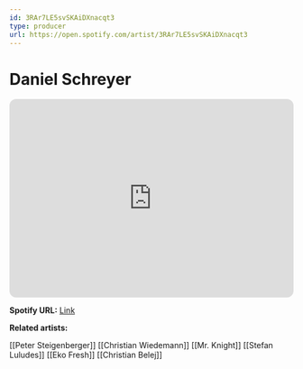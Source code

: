 ```yaml
---
id: 3RAr7LE5svSKAiDXnacqt3
type: producer
url: https://open.spotify.com/artist/3RAr7LE5svSKAiDXnacqt3
---
```

# Daniel Schreyer

<iframe style="border-radius:12px" src="https://open.spotify.com/embed/artist/3RAr7LE5svSKAiDXnacqt3" width="100%" height="352" frameBorder="0" allowfullscreen="" allow="autoplay; clipboard-write; encrypted-media; fullscreen; picture-in-picture" loading="lazy"></iframe>

**Spotify URL:** [Link](https://open.spotify.com/artist/3RAr7LE5svSKAiDXnacqt3)

**Related artists:**

[[Peter Steigenberger]]
[[Christian Wiedemann]]
[[Mr. Knight]]
[[Stefan Luludes]]
[[Eko Fresh]]
[[Christian Belej]]
